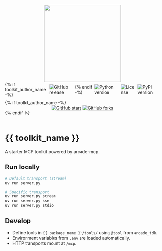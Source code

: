 <div style="display: flex; justify-content: center; align-items: center;">
  <img
    src="https://docs.arcade.dev/images/logo/arcade-logo.png"
    style="width: 250px;"
  >
</div>

<div style="display: flex; justify-content: center; align-items: center; margin-bottom: 8px;">
  {% if toolkit_author_name -%}
  <img src="https://img.shields.io/github/v/release/{{ toolkit_author_name }}/{{ toolkit_name }}" alt="GitHub release" style="margin: 0 2px;">
  {% endif -%}
  <img src="https://img.shields.io/badge/python-3.10+-blue.svg" alt="Python version" style="margin: 0 2px;">
  <img src="https://img.shields.io/badge/license-MIT-green.svg" alt="License" style="margin: 0 2px;">
  <img src="https://img.shields.io/pypi/v/{{ package_name }}" alt="PyPI version" style="margin: 0 2px;">
</div>
{% if toolkit_author_name -%}
<div style="display: flex; justify-content: center; align-items: center;">
  <a href="https://github.com/{{ toolkit_author_name }}/{{ toolkit_name }}" target="_blank">
    <img src="https://img.shields.io/github/stars/{{ toolkit_author_name }}/{{ toolkit_name }}" alt="GitHub stars" style="margin: 0 2px;">
  </a>
  <a href="https://github.com/{{ toolkit_author_name }}/{{ toolkit_name }}/fork" target="_blank">
    <img src="https://img.shields.io/github/forks/{{ toolkit_author_name }}/{{ toolkit_name }}" alt="GitHub forks" style="margin: 0 2px;">
  </a>
</div>
{% endif %}

<br>
<br>

# {{ toolkit_name }}

A starter MCP toolkit powered by arcade-mcp.

## Run locally

```bash
# Default transport (stream)
uv run server.py

# Specific transport
uv run server.py stream
uv run server.py sse
uv run server.py stdio
```

## Develop
- Define tools in `{{ package_name }}/tools/` using `@tool` from `arcade_tdk`.
- Environment variables from `.env` are loaded automatically.
- HTTP transports mount at `/mcp`.